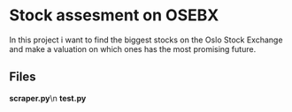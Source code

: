 # Stock assesment on OSEBX
In this project i want to find the biggest stocks on the Oslo Stock Exchange and make a valuation on which ones has the most promising future.
## Files
**scraper.py**\n
**test.py**
